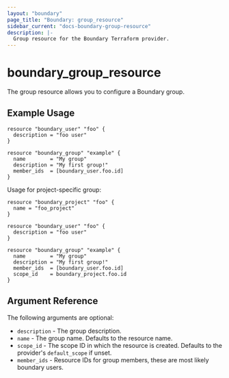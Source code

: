 ```yaml
---
layout: "boundary"
page_title: "Boundary: group_resource"
sidebar_current: "docs-boundary-group-resource"
description: |-
  Group resource for the Boundary Terraform provider.
---
```


# boundary_group_resource 
The group resource allows you to configure a Boundary group. 

## Example Usage

```hcl
resource "boundary_user" "foo" {
  description = "foo user"
}

resource "boundary_group" "example" {
  name        = "My group"
  description = "My first group!"
  member_ids  = [boundary_user.foo.id]
}
```

Usage for project-specific group:

```hcl
resource "boundary_project" "foo" {
  name = "foo_project"
}

resource "boundary_user" "foo" {
  description = "foo user"
}

resource "boundary_group" "example" {
  name        = "My group"
  description = "My first group!"
  member_ids  = [boundary_user.foo.id]
  scope_id    = boundary_project.foo.id
}
```

## Argument Reference

The following arguments are optional:
* `description` - The group description.
* `name` - The group name. Defaults to the resource name.
* `scope_id` - The scope ID in which the resource is created. Defaults to the provider's `default_scope` if unset.
* `member_ids` - Resource IDs for group members, these are most likely boundary users.
